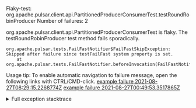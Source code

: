         
Flaky-test: org.apache.pulsar.client.api.PartitionedProducerConsumerTest.testRoundRobinProducer
Number of failures: 2

org.apache.pulsar.client.api.PartitionedProducerConsumerTest is flaky. The testRoundRobinProducer test method fails sporadically.

```
org.apache.pulsar.tests.FailFastNotifier$FailFastSkipException: Skipped after failure since testFailFast system property is set.
	at org.apache.pulsar.tests.FailFastNotifier.beforeInvocation(FailFastNotifier.java:88)

```

Usage tip: To enable automatic navigation to failure message, open the following links with CTRL/CMD-click.
[example failure 2021-08-27T08:29:15.2268774Z](https://github.com/apache/pulsar/runs/3441181143?check_suite_focus=true#step:9:930)
[example failure 2021-08-27T00:49:53.3517865Z](https://github.com/apache/pulsar/runs/3438608157?check_suite_focus=true#step:9:926)


<details>
<summary>Full exception stacktrace</summary>
<code><pre>
org.apache.pulsar.tests.FailFastNotifier$FailFastSkipException: Skipped after failure since testFailFast system property is set.
	at org.apache.pulsar.tests.FailFastNotifier.beforeInvocation(FailFastNotifier.java:88)

</pre></code>
</details>


